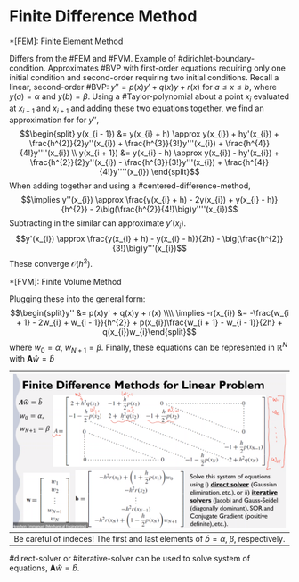 # Finite Difference Method

*[FEM]: Finite Element Method

Differs from the #FEM and #FVM.
Example of #dirichlet-boundary-condition.
Approximates #BVP with first-order equations requiring only one initial condition and second-order requiring two initial conditions.
Recall a linear, second-order #BVP: $y'' = p(x)y' + q(x)y + r(x)~\text{for}~a \leq x \leq b$, where $y(a) = \alpha$ and $y(b) = \beta$.
Using a #Taylor-polynomial about a point $x_{i}$ evaluated at $x_{i - 1}$ and $x_{i +1}$ and adding these two equations together, we find an approximation for for $y''$, $$\begin{split}
y(x_{i - 1}) &= y(x_{i} + h) \approx y(x_{i}) + hy'(x_{i}) + \frac{h^{2}}{2}y''(x_{i}) + \frac{h^{3}}{3!}y'''(x_{i}) + \frac{h^{4}}{4!}y''''(x_{i}) \\
y(x_{i + 1}) &= y(x_{i} - h) \approx y(x_{i}) - hy'(x_{i}) + \frac{h^{2}}{2}y''(x_{i}) - \frac{h^{3}}{3!}y'''(x_{i}) + \frac{h^{4}}{4!}y''''(x_{i})
\end{split}$$ When adding together and using a #centered-difference-method, $$\implies y''(x_{i}) \approx \frac{y(x_{i} + h) - 2y(x_{i}) + y(x_{i} - h)}{h^{2}} - 2\big(\frac{h^{2}}{4!}\big)y''''(x_{i})$$ Subtracting in the similar can approximate $y'(x_{i})$. $$y'(x_{i}) \approx \frac{y(x_{i} + h) - y(x_{i} - h)}{2h} - \big(\frac{h^{2}}{3!}\big)y'''(x_{i})$$ These converge $\mathscr{O}(h^{2})$.

*[FVM]: Finite Volume Method

Plugging these into the general form: $$\begin{split}y'' &= p(x)y' + q(x)y + r(x) \\\\ \implies -r(x_{i}) &= -\frac{w_{i + 1} - 2w_{i} + w_{i - 1}}{h^{2}} + p(x_{i})\frac{w_{i + 1} - w_{i - 1}}{2h} + q(x_{i})w_{i}\end{split}$$ where $w_{0} = \alpha,~w_{N+1} = \beta$. Finally, these equations can be represented in $\mathbb{R}^{N}$ with $\mathbf{A}\hat{w} = \hat{b}$

| ![](../../../attachments/engr-704-001-partial-differential-equations/finite_difference_algorithm_explained_211013_173201_EST.png) |
|:--:|
| Be careful of indeces! The first and last elements of $\hat{b} = \alpha,~\beta$, respectively. |

#direct-solver or #iterative-solver can be used to solve system of equations, $\mathbf{A}\hat{w} = \hat{b}$.